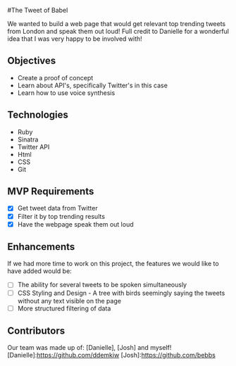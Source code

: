 #The Tweet of Babel

We wanted to build a web page that would get relevant top trending tweets from London and speak them out loud! Full credit to Danielle for a wonderful idea that I was very happy to be involved with!

Objectives
-----
* Create a proof of concept
* Learn about API's, specifically Twitter's in this case
* Learn how to use voice synthesis

Technologies
----------
* Ruby
* Sinatra
* Twitter API
* Html
* CSS
* Git

MVP Requirements
---------------
- [x] Get tweet data from Twitter
- [x] Filter it by top trending results
- [x] Have the webpage speak them out loud

Enhancements
------------
If we had more time to work on this project, the features we would like to have added would be:
- [ ] The ability for several tweets to be spoken simultaneously
- [ ] CSS Styling and Design - A tree with birds seemingly saying the tweets without any text visible on the page
- [ ] More structured filtering of data

Contributors
----
Our team was made up of: [Danielle], [Josh] and myself!
[Danielle]:https://github.com/ddemkiw
[Josh]:https://github.com/bebbs
